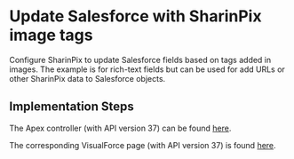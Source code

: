 # Update Salesforce with SharinPix image tags

Configure SharinPix to update Salesforce fields based on tags added in images. The example is for rich-text fields but can be used for add URLs or other SharinPix data to Salesforce objects.

## Implementation Steps

The Apex controller (with API version 37) can be found [here](src/classes/SharinPixDemoTagToFieldController.cls).

The corresponding VisualForce page (with API version 37) is found [here](src/pages/SharinPixDemoTagToField.page).
